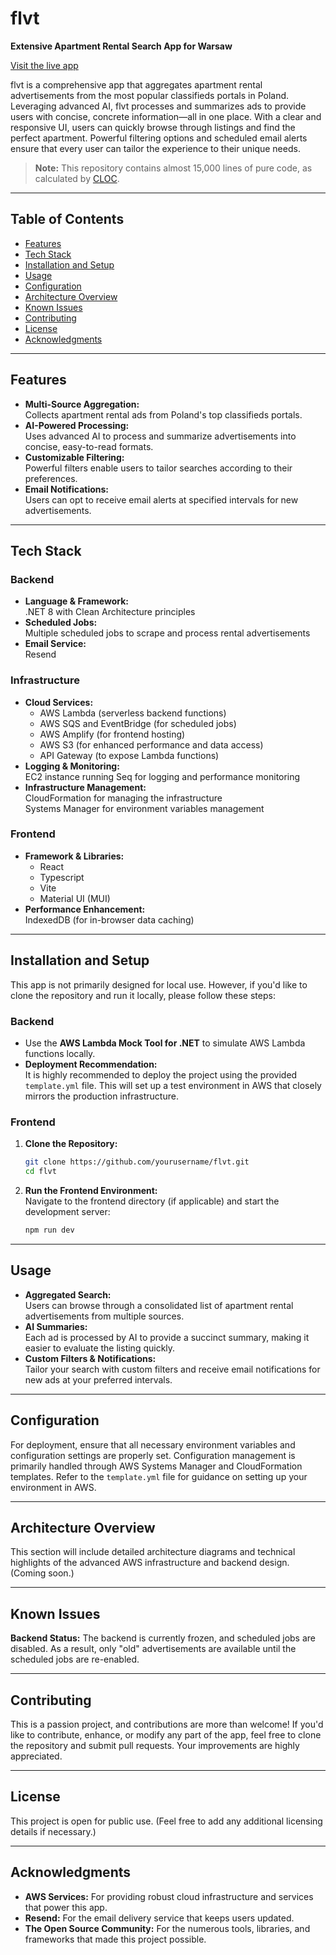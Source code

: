 # flvt
**Extensive Apartment Rental Search App for Warsaw**

[Visit the live app](http://flvt.dbrdak.com)

flvt is a comprehensive app that aggregates apartment rental advertisements from the most popular classifieds portals in Poland. Leveraging advanced AI, flvt processes and summarizes ads to provide users with concise, concrete information—all in one place. With a clear and responsive UI, users can quickly browse through listings and find the perfect apartment. Powerful filtering options and scheduled email alerts ensure that every user can tailor the experience to their unique needs.

> **Note:** This repository contains almost 15,000 lines of pure code, as calculated by [CLOC](https://github.com/AlDanial/cloc).

---
## Table of Contents
- [Features](#features)
- [Tech Stack](#tech-stack)
- [Installation and Setup](#installation-and-setup)
- [Usage](#usage)
- [Configuration](#configuration)
- [Architecture Overview](#architecture-overview)
- [Known Issues](#known-issues)
- [Contributing](#contributing)
- [License](#license)
- [Acknowledgments](#acknowledgments)

---
## Features
- **Multi-Source Aggregation:**  
  Collects apartment rental ads from Poland's top classifieds portals.
- **AI-Powered Processing:**  
  Uses advanced AI to process and summarize advertisements into concise, easy-to-read formats.
- **Customizable Filtering:**  
  Powerful filters enable users to tailor searches according to their preferences.
- **Email Notifications:**  
  Users can opt to receive email alerts at specified intervals for new advertisements.

---
## Tech Stack
### Backend
- **Language & Framework:**  
  .NET 8 with Clean Architecture principles
- **Scheduled Jobs:**  
  Multiple scheduled jobs to scrape and process rental advertisements
- **Email Service:**  
  Resend

### Infrastructure
- **Cloud Services:**  
  - AWS Lambda (serverless backend functions)  
  - AWS SQS and EventBridge (for scheduled jobs)  
  - AWS Amplify (for frontend hosting)  
  - AWS S3 (for enhanced performance and data access)  
  - API Gateway (to expose Lambda functions)
- **Logging & Monitoring:**  
  EC2 instance running Seq for logging and performance monitoring
- **Infrastructure Management:**  
  CloudFormation for managing the infrastructure  
  Systems Manager for environment variables management

### Frontend
- **Framework & Libraries:**  
  - React  
  - Typescript  
  - Vite  
  - Material UI (MUI)
- **Performance Enhancement:**  
  IndexedDB (for in-browser data caching)

---
## Installation and Setup
This app is not primarily designed for local use. However, if you'd like to clone the repository and run it locally, please follow these steps:

### Backend
- Use the **AWS Lambda Mock Tool for .NET** to simulate AWS Lambda functions locally.
- **Deployment Recommendation:**  
  It is highly recommended to deploy the project using the provided `template.yml` file. This will set up a test environment in AWS that closely mirrors the production infrastructure.

### Frontend
1. **Clone the Repository:**
   ```bash
   git clone https://github.com/yourusername/flvt.git
   cd flvt
   ```
2. **Run the Frontend Environment:**  
   Navigate to the frontend directory (if applicable) and start the development server:
   ```bash
   npm run dev
   ```

---
## Usage
- **Aggregated Search:**  
  Users can browse through a consolidated list of apartment rental advertisements from multiple sources.
- **AI Summaries:**  
  Each ad is processed by AI to provide a succinct summary, making it easier to evaluate the listing quickly.
- **Custom Filters & Notifications:**  
  Tailor your search with custom filters and receive email notifications for new ads at your preferred intervals.

---
## Configuration
For deployment, ensure that all necessary environment variables and configuration settings are properly set. Configuration management is primarily handled through AWS Systems Manager and CloudFormation templates. Refer to the `template.yml` file for guidance on setting up your environment in AWS.

---
## Architecture Overview
This section will include detailed architecture diagrams and technical highlights of the advanced AWS infrastructure and backend design. (Coming soon.)

---
## Known Issues
**Backend Status:** The backend is currently frozen, and scheduled jobs are disabled. As a result, only "old" advertisements are available until the scheduled jobs are re-enabled.

---
## Contributing
This is a passion project, and contributions are more than welcome! If you'd like to contribute, enhance, or modify any part of the app, feel free to clone the repository and submit pull requests. Your improvements are highly appreciated.

---
## License
This project is open for public use. (Feel free to add any additional licensing details if necessary.)

---
## Acknowledgments
- **AWS Services:** For providing robust cloud infrastructure and services that power this app.
- **Resend:** For the email delivery service that keeps users updated.
- **The Open Source Community:** For the numerous tools, libraries, and frameworks that made this project possible.
